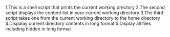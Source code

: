 1.This is a shell script that prints the current working drectory
2.The second script displays the content list in your current working directory
3.The third script takes one from the current working directory to the home directory
4.Dispalay current directory contents in long format
5.Display all files including hidden in long format
